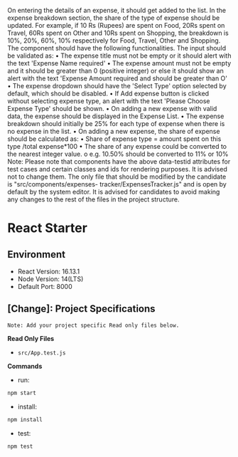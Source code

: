 ﻿On entering the details of an expense, it should get added to the list. In the expense breakdown section, the share of the type of expense should be updated.
For example, if 10 Rs (Rupees) are spent on Food, 20Rs spent on Travel, 60Rs spent on Other and 10Rs spent on Shopping, the breakdown is 10%, 20%, 60%, 10% respectively for Food, Travel, Other and Shopping.
The component should have the following functionalities.
The input should be validated as:
• The expense title must not be empty or it should alert with the text 'Expense Name required'
• The expense amount must not be empty and it should be greater than 0 (positive integer) or else it should show an alert with the text 'Expense Amount required and should be greater than O'
• The expense dropdown should have the 'Select Type' option selected by default, which should be disabled.
• If Add expense button is clicked without selecting expense type, an alert with the text 'Please Choose Expense Type' should be shown.
• On adding a new expense with valid data, the expense should be displayed in the Expense List.
• The expense breakdown should initially be 25% for each type of expense when there is no expense in the list.
• On adding a new expense, the share of expense should be calculated as: • Share of expense type = amount spent on this type /total expense\*100
• The share of any expense could be converted to the nearest integer value. o e.g. 10.50% should be converted to 11% or 10%
Note:
Please note that components have the above data-testid attributes for test cases and certain classes and ids for rendering purposes. It is advised not to change them.
The only file that should be modified by the candidate is "src/components/expenses- tracker/ExpensesTracker.js" and is open by default by the system editor.
It is advised for candidates to avoid making any changes to the rest of the files in the project structure.

# React Starter

## Environment

- React Version: 16.13.1
- Node Version: 14(LTS)
- Default Port: 8000

## [Change]: Project Specifications

```text
Note: Add your project specific Read only files below.
```

**Read Only Files**

- `src/App.test.js`

**Commands**

- run:

```bash
npm start
```

- install:

```bash
npm install
```

- test:

```bash
npm test
```
